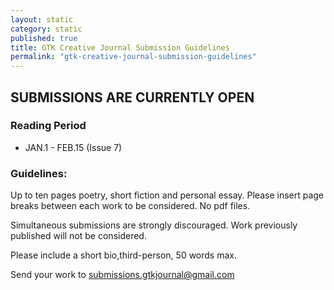 ```yaml
---
layout: static
category: static
published: true
title: GTK Creative Journal Submission Guidelines
permalink: "gtk-creative-journal-submission-guidelines"
---
```


## SUBMISSIONS ARE CURRENTLY OPEN

### Reading Period

* JAN.1 - FEB.15 (Issue 7)

### Guidelines:

Up to ten pages poetry, short fiction and personal essay. Please insert page breaks between each work to be considered. No pdf files.

Simultaneous submissions are strongly discouraged. Work previously published will not be considered.

Please include a short bio,third-person, 50 words max.

Send your work to submissions.gtkjournal@gmail.com
